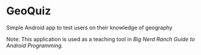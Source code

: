 GeoQuiz
===========================
Simple Android app to test users on their knowledge of geography

Note: This application is used as a teaching tool in *Big Nerd Ranch Guide to Android Programming.*